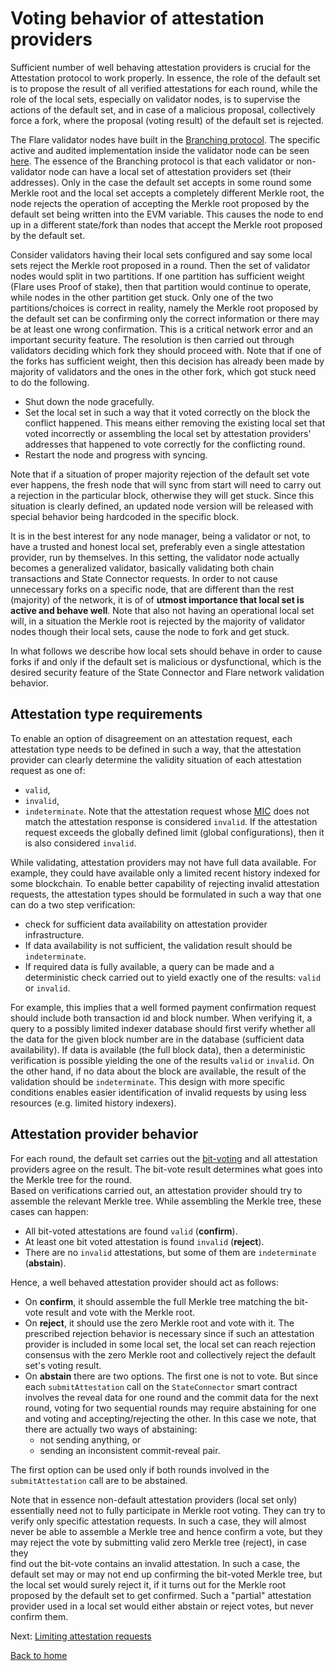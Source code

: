 # Voting behavior of attestation providers

Sufficient number of well behaving attestation providers is crucial for the Attestation protocol to work properly. In essence, the role of the
default set is to propose the result of all verified attestations for each round, while the role of the local sets, especially on validator nodes, is to supervise the actions of the default set, and in case of a malicious proposal, collectively force a fork, where the proposal (voting result) of the default set is rejected.

The Flare validator nodes have built in the [Branching protocol](https://docs.flare.network/tech/state-connector/#branching-protocol). The specific active and audited implementation inside the validator node can be seen [here](https://github.com/flare-foundation/go-flare/blob/main/coreth/core/state_connector.go#L226).
The essence of the Branching protocol is that each validator or non-validator node can have a local set of attestation providers set (their addresses).
Only in the case the default set accepts in some round some Merkle root and the local set accepts a completely different Merkle root, the node rejects the operation of accepting the Merkle root proposed by the default set being written into the EVM variable. This causes the node to end up in a different state/fork than nodes that accept the Merkle root proposed by the default set.

Consider validators having their local sets configured and say some local sets reject the Merkle root proposed in a round. Then the set of validator nodes would split in two partitions. If one partition has sufficient weight (Flare uses Proof of stake), then that partition would continue to operate, while nodes in the other partition get stuck. Only one of the two partitions/choices is correct in reality, namely the Merkle root proposed by the default set can be confirming only the correct information or there may be at least one wrong confirmation. This is a critical network error and an important security feature. The resolution is then carried out through validators deciding which fork they should proceed with. Note that if one of the forks has sufficient weight, then this decision has already been made by majority of validators and the ones in the other fork, which got stuck need to do the following.

- Shut down the node gracefully.
- Set the local set in such a way that it voted correctly on the block the conflict happened. This means either removing the existing local set that voted incorrectly or assembling the local set by attestation providers' addresses that happened to vote correctly for the conflicting round.
- Restart the node and progress with syncing.

Note that if a situation of proper majority rejection of the default set vote ever happens, the fresh node that will sync from start will need to carry out a rejection in the particular block, otherwise they will get stuck. Since this situation is clearly defined, an updated node version will be released with special behavior being hardcoded in the specific block.

It is in the best interest for any node manager, being a validator or not, to have a trusted and honest local set, preferably even a single attestation provider, run by themselves. In this setting, the validator node actually becomes a generalized validator, basically validating both chain transactions and State Connector requests. In order to not cause unnecessary forks on a specific node, that are different than the rest (majority) of the network, it is of of **utmost importance that local set is active and behave well**. Note that also not having an operational local set will, in a situation the Merkle root is rejected by the majority of validator nodes though their local sets, cause the node to fork and get stuck.

In what follows we describe how local sets should behave in order to cause forks if and only if the default set is malicious or dysfunctional, which is the desired security feature of the State Connector and Flare network validation behavior.

## Attestation type requirements

To enable an option of disagreement on an attestation request, each attestation type needs to be defined in such a way, that the attestation provider can clearly determine the validity situation of each attestation request as one of:

- `valid`,
- `invalid`,
- `indeterminate`.
  Note that the attestation request whose [MIC](./message-integrity.md) does not match the attestation response is considered `invalid`. If the attestation request exceeds the globally defined limit (global configurations), then it is also considered `invalid`.

While validating, attestation providers may not have full data available. For example, they could have available only a limited recent history indexed for some blockchain. To enable better capability of rejecting invalid attestation requests, the attestation types should be formulated in such a way that one can do a two step verification:

- check for sufficient data availability on attestation provider infrastructure.
- If data availability is not sufficient, the validation result should be `indeterminate`.
- If required data is fully available, a query can be made and a deterministic check carried out to yield exactly one of the results: `valid` or `invalid`.

For example, this implies that a well formed payment confirmation request should include both transaction id and block number.
When verifying it, a query to a possibly limited indexer database should first verify whether all the data for the given block number are in the database (sufficient data availability). If data is available (the full block data), then a deterministic verification is possible yielding the one of the results `valid` or `invalid`. On the other hand, if no data about the block are available, the result of the validation should be `indeterminate`. This design with more specific conditions enables easier identification of invalid requests by using less resources (e.g. limited history indexers).

## Attestation provider behavior

For each round, the default set carries out the [bit-voting](./bit-voting.md) and all attestation providers agree on the result. The bit-vote result determines what goes into the Merkle tree for the round.  
Based on verifications carried out, an attestation provider should try to assemble the relevant
Merkle tree. While assembling the Merkle tree, these cases can happen:

- All bit-voted attestations are found `valid` (**confirm**).
- At least one bit voted attestation is found `invalid` (**reject**).
- There are no `invalid` attestations, but some of them are `indeterminate` (**abstain**).

Hence, a well behaved attestation provider should act as follows:

- On **confirm**, it should assemble the full Merkle tree matching the bit-vote result and vote with the Merkle root.
- On **reject**, it should use the zero Merkle root and vote with it. The prescribed rejection behavior is necessary since if such an attestation provider is included in some local set, the local set can reach rejection consensus with the zero Merkle root and collectively reject the default set's voting result.
- On **abstain** there are two options. The first one is not to vote. But since each `submitAttestation` call on the `StateConnector` smart contract involves the reveal data for one round and the commit data for the next round, voting for two sequential rounds may require abstaining for one and voting and accepting/rejecting the other. In this case we note, that there are actually two ways of abstaining:
  - not sending anything, or
  - sending an inconsistent commit-reveal pair.

The first option can be used only if both rounds involved in the `submitAttestation` call are to be abstained.

Note that in essence non-default attestation providers (local set only) essentially need not to fully participate in Merkle root voting. They can try to verify only specific attestation requests. In such a case, they will almost never be able to assemble a Merkle tree and hence confirm a vote, but they may reject the vote by submitting valid zero Merkle tree (reject), in case they  
find out the bit-vote contains an invalid attestation. In such a case, the default set may or may not end up confirming the bit-voted Merkle tree, but the local set would surely reject it, if it turns out for the Merkle root proposed by the default set to get confirmed. Such a "partial" attestation provider used in a local set would either abstain or reject votes, but never confirm them.

Next: [Limiting attestation requests](./attestation-limiter.md)

[Back to home](../README.md)
